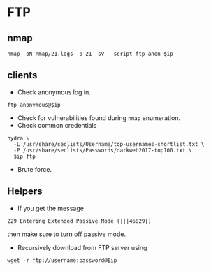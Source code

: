# FTP

## nmap

```shell
nmap -oN nmap/21.logs -p 21 -sV --script ftp-anon $ip
```

## clients

- Check anonymous log in.

```shell
ftp anonymous@$ip
```

- Check for vulnerabilities found during `nmap` enumeration.
- Check common credentials

```shell
hydra \
  -L /usr/share/seclists/Username/top-usernames-shortlist.txt \
  -P /usr/share/seclists/Passwords/darkweb2017-top100.txt \
  $ip ftp
```

- Brute force. 

## Helpers

- If you get the message

```
229 Entering Extended Passive Mode (|||46829|)
```
then make sure to turn off passive mode.

- Recursively download from FTP server using 

```shell
wget -r ftp://username:password@$ip
```
